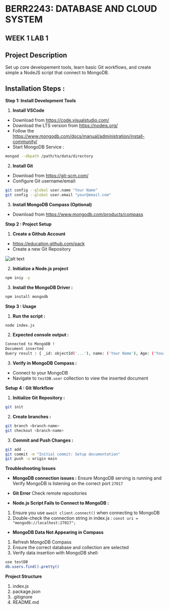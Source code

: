 # BERR2243: DATABASE AND CLOUD SYSTEM

## WEEK 1 LAB 1

## Project Description 
Set up core developement tools, learn basic Git workflows, and create simple a NodeJS script that connect to MongoDB.


## Installation Steps :

**Step 1: Install Development Tools**

1. **Install VSCode** 
- Download from https://code.visualstudio.com/
- Download the LTS version from https://nodejs.org/
- Follow the  https://www.mongodb.com/docs/manual/administration/install-community/
- Start MongoDB Service :
```sh
mongod --dbpath /path/to/data/directory
```

2. **Install Git**
- Download from https://git-scm.com/
- Configure Git username/email:

```sh
git config --global user.name "Your Name"
git config --global user.email "your@email.com"
```
3. **Install MongoDB Compass (Optional)**
- Download from https://www.mongodb.com/products/compass

**Step 2 : Project Setup**

1. **Create a Github Account**
- https://education.github.com/pack
- Create a new Git Repository

![alt text](<Screenshot 2025-03-22 014125-1.jpg>)

2. **Initialize a Node.js project**
```sh
npm iniy -y
```
3. **Install the MongoDB Driver :**
```sh
npm install mongodb
```
**Step 3 : Usage**
1. **Run the script :**
```sh
node index.js
```

2. **Expected console output :**
```sh
Connected to MongoDB !
Document inserted
Query result : { _id: objectId('...'), name: ('Your Name'), Age: ('Your Age')}
```
3. **Verify in MongoDB Compass :**
- Connect to your MongoDB
- Navigate to `testDB.user` collection to view the inserted document

**Setup 4 : Git Workflow**

1. **Initialize Git Repository :**

```sh
git init
```
2. **Create branches :**

```sh
git branch <branch-name>
git checkout <branch-name>
```

3. **Commit and Push Changes :**

```sh
git add .
git commit -m "Initial commit: Setup documentation"
git push -u origin main
```

**Troubleshooting Issues**

- **MongoDB connection issues :** Ensure MongoDB serving is running and Verify MongoDB is listening on the correct port `27017`

- **Git Error** Check remote repositories

- **Node.js Script Fails to Connect to MongoDB :** 
1. Ensure you use `await client.connect()` when connecting to MongoDB
2. Double-check the connection string in index.js : 
`const uri = "mongodb://localhost:27017";`

- **MongoDB Data Not Appearing in Compass**

1. Refresh MongoDB Compass
2. Ensure the correct database and collection are selected
3. Verify data insertion with MongoDB shell:
```sh
use testDB  
db.users.find().pretty()
```

**Project Structure**
1. index.js
2. package.json
3. .gitignore
4. README.md
